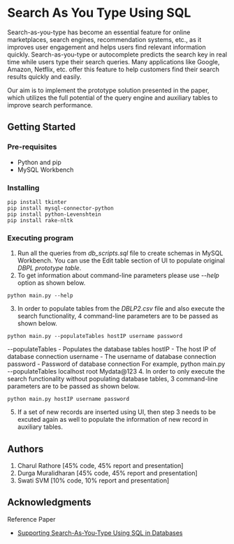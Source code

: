 # Search As You Type Using SQL

Search-as-you-type has become an essential feature for online marketplaces, search engines, recommendation systems, etc., as it improves user engagement and helps users find relevant information quickly. Search-as-you-type or autocomplete predicts the search key in real time while users type their search queries. Many applications like Google, Amazon, Netflix, etc. offer this feature to help customers find their search results quickly and easily.

Our aim is to implement the prototype solution presented in the paper, which utilizes the full potential of the query engine and auxiliary tables to improve search performance.

## Getting Started

### Pre-requisites
* Python and pip 
* MySQL Workbench 

### Installing

```
pip install tkinter
pip install mysql-connector-python
pip install python-Levenshtein
pip install rake-nltk
```

### Executing program
1. Run all the queries from *db_scripts.sql* file to create schemas in MySQL Workbench. You can use the Edit table section of UI to populate original *DBPL prototype table*.
2. To get information about command-line parameters please use *--help* option as shown below.
```
python main.py --help
```
3. In order to populate tables from the *DBLP2.csv* file and also execute the search functionality, 4 command-line parameters are to be passed as shown below.
```
python main.py --populateTables hostIP username password
```
--populateTables - Populates the database tables
hostIP           - The host IP of database connection
username         - The username of database connection
password         - Password of database connection
For example, python main.py --populateTables localhost root Mydata@123
4. In order to only execute the search functionality without populating database tables, 3 command-line parameters are to be passed as shown below. 
```
python main.py hostIP username password
```
5. If a set of new records are inserted using UI, then step 3 needs to be excuted again as well to populate the information of new record in auxiliary tables.
## Authors

1. Charul Rathore [45% code, 45% report and presentation]  
2. Durga Muralidharan [45% code, 45% report and presentation]
3. Swati SVM [10% code, 10% report and presentation]


## Acknowledgments

Reference Paper
* [Supporting Search-As-You-Type Using SQL in Databases](https://ieeexplore.ieee.org/abstract/document/5936070?casa_token=5B3wtSLJYogAAAAA:fUUrfiPFc-oxgxxS_F5KC63TleGnYyx0Q-jrpLQC1im2SEimM3dyN93ihuPHjLsJdSxxZcIjZA)
